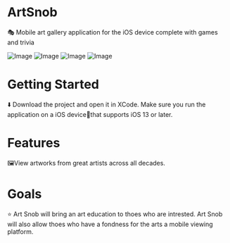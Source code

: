 # ArtSnob

🎭  Mobile art gallery application for the iOS device complete with games and trivia

![Image](https://i.imgur.com/TLoUl1Pm.png)
![Image](https://i.imgur.com/UBENB5Dm.png)
![Image](https://i.imgur.com/WgrhBIzm.png)
![Image](https://i.imgur.com/5je8ATom.png)

# Getting Started

⬇️ Download the project and open it in XCode. Make sure you run the application on a iOS device📱that supports iOS 13 or later.

# Features

🖼View artworks from great artists across all decades. 


# Goals

⭐️ Art Snob will bring an art education to thoes who are intrested. Art Snob will also allow thoes who have a fondness for the arts a mobile viewing platform.


